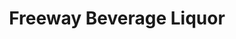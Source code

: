 ---
title: "Freeway Beverage Liquor"
url: /lincoln-park/freeway-beverage-liquor/
shop: Spirituosen
---